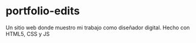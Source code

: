 # portfolio-edits
Un sitio web donde muestro mi trabajo como diseñador digital. Hecho con HTML5, CSS y JS

